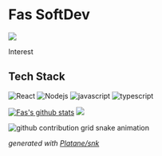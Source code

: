 # Fas SoftDev

![](https://hits.seeyoufarm.com/api/count/incr/badge.svg?url=https%3A%2F%2Fgithub.com%2FFas96)

Interest

## Tech Stack

![React](https://img.shields.io/badge/React-5F00FF) ![Nodejs](https://img.shields.io/badge/Nodejs-43853d) ![javascript](https://img.shields.io/badge/Javascript-FFE400) ![typescript](https://img.shields.io/badge/Typescript-0054FF)

[![Fas's github stats](https://github-readme-stats.vercel.app/api?username=Fas96&theme=algolia)](https://github.com/Fas96)
![](https://github-readme-stats.vercel.app/api/top-langs/?username=Fas96&layout=compact&theme=algolia)

![github contribution grid snake animation](https://raw.Fas96.com/platane/platane/output/github-contribution-grid-snake.svg)

_generated with [Platane/snk](https://github.com/Platane/snk)_
